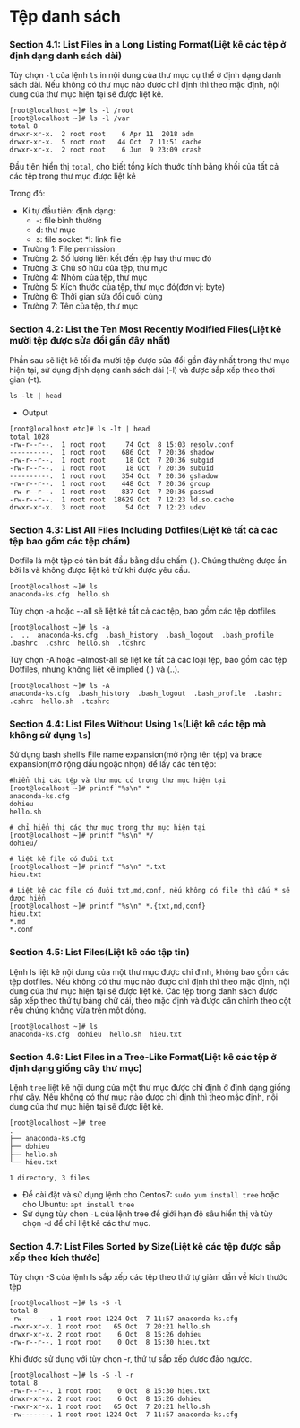 # Tệp danh sách
### Section 4.1: List Files in a Long Listing Format(Liệt kê các tệp ở định dạng danh sách dài)
Tùy chọn `-l` của lệnh `ls` in nội dung của thư mục cụ thể ở định dạng danh sách dài. Nếu không có thư mục nào được chỉ định thì theo mặc định, nội dung của thư mục hiện tại sẽ được liệt kê.
```
[root@localhost ~]# ls -l /root
[root@localhost ~]# ls -l /var
total 8
drwxr-xr-x.  2 root root    6 Apr 11  2018 adm
drwxr-xr-x.  5 root root   44 Oct  7 11:51 cache
drwxr-xr-x.  2 root root    6 Jun  9 23:09 crash
```
Đầu tiên hiển thị `total`, cho biết tổng kích thước tính bằng khối của tất cả các tệp trong thư mục được liệt kê

Trong đó:
* Kí tự đầu tiên: định dạng:
  * -: file bình thường
  * d: thư mục
  * s: file socket
  *l: link file
* Trường 1: File permission
* Trường 2: Số lượng liên kết đến tệp hay thư mục đó
* Trường 3: Chủ sở hữu của tệp, thư mục
* Trường 4: Nhóm của tệp, thư mục
* Trường 5: Kích thước của tệp, thư mục đó(đơn vị: byte)
* Trường 6: Thời gian sửa đổi cuối cùng
* Trường 7: Tên của tệp, thư mục

### Section 4.2: List the Ten Most Recently Modified Files(Liệt kê mười tệp được sửa đổi gần đây nhất)
Phần sau sẽ liệt kê tối đa mười tệp được sửa đổi gần đây nhất trong thư mục hiện tại, sử dụng định dạng danh sách dài (-l) và được sắp xếp theo thời gian (-t).
```
ls -lt | head
```
* Output
```
[root@localhost etc]# ls -lt | head
total 1028
-rw-r--r--.  1 root root     74 Oct  8 15:03 resolv.conf
----------.  1 root root    686 Oct  7 20:36 shadow
-rw-r--r--.  1 root root     18 Oct  7 20:36 subgid
-rw-r--r--.  1 root root     18 Oct  7 20:36 subuid
----------.  1 root root    354 Oct  7 20:36 gshadow
-rw-r--r--.  1 root root    448 Oct  7 20:36 group
-rw-r--r--.  1 root root    837 Oct  7 20:36 passwd
-rw-r--r--.  1 root root  18629 Oct  7 12:23 ld.so.cache
drwxr-xr-x.  3 root root     54 Oct  7 12:23 udev
```

### Section 4.3: List All Files Including Dotfiles(Liệt kê tất cả các tệp bao gồm các tệp chấm)
Dotfile là một tệp có tên bắt đầu bằng dấu chấm (.). Chúng thường được ẩn bởi ls và không được liệt kê trừ khi được yêu cầu.
```
[root@localhost ~]# ls
anaconda-ks.cfg  hello.sh
```
Tùy chọn -a hoặc --all sẽ liệt kê tất cả các tệp, bao gồm các tệp dotfiles
```
[root@localhost ~]# ls -a
.  ..  anaconda-ks.cfg  .bash_history  .bash_logout  .bash_profile  .bashrc  .cshrc  hello.sh  .tcshrc
```
Tùy chọn -A hoặc –almost-all sẽ liệt kê tất cả các loại tệp, bao gồm các tệp Dotfiles, nhưng không liệt kê implied (.) và (..).
```
[root@localhost ~]# ls -A
anaconda-ks.cfg  .bash_history  .bash_logout  .bash_profile  .bashrc  .cshrc  hello.sh  .tcshrc
```

### Section 4.4: List Files Without Using `ls`(Liệt kê các tệp mà không sử dụng `ls`)
Sử dụng bash shell’s File name expansion(mở rộng tên tệp) và brace expansion(mở rộng dấu ngoặc nhọn) để lấy các tên tệp:
```
#hiển thị các tệp và thư mục có trong thư mục hiện tại
[root@localhost ~]# printf "%s\n" *
anaconda-ks.cfg
dohieu
hello.sh
```
```
# chỉ hiển thị các thư mục trong thư mục hiện tại
[root@localhost ~]# printf "%s\n" */
dohieu/
```
```
# liệt kê file có đuôi txt
[root@localhost ~]# printf "%s\n" *.txt
hieu.txt
```
```
# Liệt kê các file có đuôi txt,md,conf, nếu không có file thì dấu * sẽ được hiển
[root@localhost ~]# printf "%s\n" *.{txt,md,conf}
hieu.txt
*.md
*.conf
```
### Section 4.5: List Files(Liệt kê các tập tin)
Lệnh ls liệt kê nội dung của một thư mục được chỉ định, không bao gồm các tệp dotfiles. Nếu không có thư mục nào được chỉ định thì theo mặc định, nội dung của thư mục hiện tại sẽ được liệt kê.
Các tệp trong danh sách được sắp xếp theo thứ tự bảng chữ cái, theo mặc định và được căn chỉnh theo cột nếu chúng không vừa trên một dòng.
```
[root@localhost ~]# ls
anaconda-ks.cfg  dohieu  hello.sh  hieu.txt
```

### Section 4.6: List Files in a Tree-Like Format(Liệt kê các tệp ở định dạng giống cây thư mục)
Lệnh `tree` liệt kê nội dung của một thư mục được chỉ định ở định dạng giống như cây. Nếu không có thư mục nào được chỉ định thì theo mặc định, nội dung của thư mục hiện tại sẽ được liệt kê.
```
[root@localhost ~]# tree
.
├── anaconda-ks.cfg
├── dohieu
├── hello.sh
└── hieu.txt

1 directory, 3 files
```

* Để cài đặt và sử dụng lệnh cho Centos7: `sudo yum install tree` hoặc cho Ubuntu: `apt install tree`
* Sử dụng tùy chọn `-L` của lệnh tree để giới hạn độ sâu hiển thị và tùy chọn `-d` để chỉ liệt kê các thư mục.

### Section 4.7: List Files Sorted by Size(Liệt kê các tệp được sắp xếp theo kích thước)
Tùy chọn -S của lệnh ls sắp xếp các tệp theo thứ tự giảm dần về kích thước tệp
```
[root@localhost ~]# ls -S -l
total 8
-rw-------. 1 root root 1224 Oct  7 11:57 anaconda-ks.cfg
-rwxr-xr-x. 1 root root   65 Oct  7 20:21 hello.sh
drwxr-xr-x. 2 root root    6 Oct  8 15:26 dohieu
-rw-r--r--. 1 root root    0 Oct  8 15:30 hieu.txt
```

Khi được sử dụng với tùy chọn -r, thứ tự sắp xếp được đảo ngược.
```
[root@localhost ~]# ls -S -l -r
total 8
-rw-r--r--. 1 root root    0 Oct  8 15:30 hieu.txt
drwxr-xr-x. 2 root root    6 Oct  8 15:26 dohieu
-rwxr-xr-x. 1 root root   65 Oct  7 20:21 hello.sh
-rw-------. 1 root root 1224 Oct  7 11:57 anaconda-ks.cfg
```


